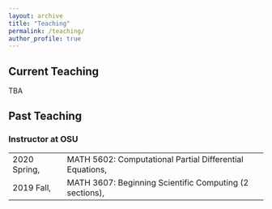 ```yaml
---
layout: archive
title: "Teaching"
permalink: /teaching/
author_profile: true
---
```


## Current Teaching

TBA

## Past Teaching

### Instructor at OSU
| | |
|----|----|
|	2020 Spring, | MATH 5602: Computational Partial Differential Equations,|
|	2019 Fall, | MATH 3607: Beginning Scientific Computing (2 sections),|


